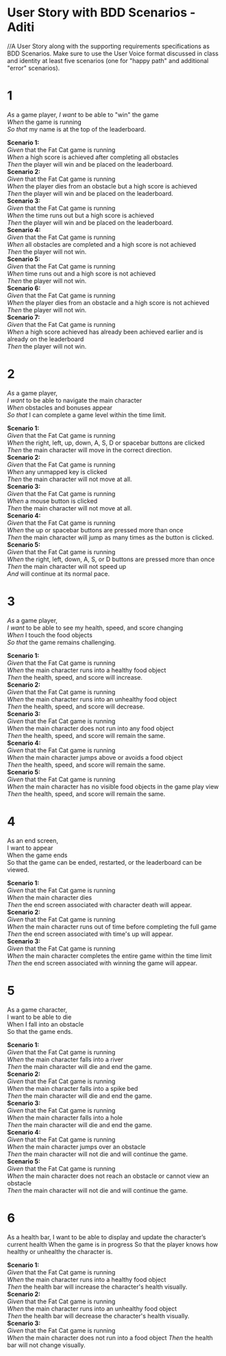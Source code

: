 # User Story with BDD Scenarios - Aditi

//A User Story along with the supporting requirements specifications as BDD Scenarios.  Make sure to use the User Voice format discussed in class and identity at least five scenarios (one for "happy path" and additional "error" scenarios).

# 1
_As_ a game player,
_I want_ to be able to "win" the game  
_When_ the game is running  
_So that_ my name is at the top of the leaderboard.  

**Scenario 1:**  
_Given_ that the Fat Cat game is running  
_When_ a high score is achieved after completing all obstacles  
_Then_ the player will win and be placed on the leaderboard.  
**Scenario 2:**  
_Given_ that the Fat Cat game is running  
_When_ the player dies from an obstacle but a high score is achieved  
_Then_ the player will win and be placed on the leaderboard.  
**Scenario 3:**  
_Given_ that the Fat Cat game is running  
_When_ the time runs out but a high score is achieved  
_Then_ the player will win and be placed on the leaderboard.  
**Scenario 4:**  
_Given_ that the Fat Cat game is running    
_When_ all obstacles are completed and a high score is not achieved  
_Then_ the player will not win.  
**Scenario 5:**  
_Given_ that the Fat Cat game is running  
_When_ time runs out and a high score is not achieved  
_Then_ the player will not win.  
**Scenario 6:**  
_Given_ that the Fat Cat game is running  
_When_ the player dies from an obstacle and a high score is not achieved  
_Then_ the player will not win.  
**Scenario 7:**  
_Given_ that the Fat Cat game is running   
_When_ a high score achieved has already been achieved earlier and is already on the leaderboard  
_Then_ the player will not win.  


# 2
_As_ a game player,  
_I want_ to be able to navigate the main character  
_When_ obstacles and bonuses appear  
_So that_ I can complete a game level within the time limit.   

**Scenario 1:**  
_Given_ that the Fat Cat game is running  
_When_ the right, left, up, down, A, S, D or spacebar buttons are clicked  
_Then_ the main character will move in the correct direction.  
**Scenario 2:**  
_Given_ that the Fat Cat game is running   
_When_ any unmapped key is clicked   
_Then_ the main character will not move at all.   
**Scenario 3:**  
_Given_ that the Fat Cat game is running   
_When_ a mouse button is clicked   
_Then_ the main character will not move at all.    
**Scenario 4:**  
_Given_ that the Fat Cat game is running  
_When_ the up or spacebar buttons are pressed more than once  
_Then_ the main character will jump as many times as the button is clicked.  
**Scenario 5:**  
_Given_ that the Fat Cat game is running   
_When_ the right, left, down, A, S, or D buttons are pressed more than once   
_Then_ the main character will not speed up  
_And_ will continue at its normal pace.  

# 3
_As_ a game player,  
_I want_ to be able to see my health, speed, and score changing  
_When_ I touch the food objects  
_So that_ the game remains challenging.  

**Scenario 1:**  
_Given_ that the Fat Cat game is running   
_When_ the main character runs into a healthy food object  
_Then_ the health, speed, and score will increase.  
**Scenario 2:**  
_Given_ that the Fat Cat game is running    
_When_ the main character runs into an unhealthy food object  
_Then_ the health, speed, and score will decrease.  
**Scenario 3:**   
_Given_ that the Fat Cat game is running  
_When_ the main character does not run into any food object  
_Then_ the health, speed, and score will remain the same.  
**Scenario 4:**  
_Given_ that the Fat Cat game is running   
_When_ the main character jumps above or avoids a food object   
_Then_ the health, speed, and score will remain the same.  
**Scenario 5:**  
_Given_ that the Fat Cat game is running   
_When_ the main character has no visible food objects in the game play view  
_Then_ the health, speed, and score will remain the same.   


# 4
As an end screen,  
I want to appear  
When the game ends  
So that the game can be ended, restarted, or the leaderboard can be viewed.  

**Scenario 1:**  
_Given_ that the Fat Cat game is running   
_When_ the main character dies  
_Then_ the end screen associated with character death will appear.    
**Scenario 2:**  
_Given_ that the Fat Cat game is running   
_When_ the main character runs out of time before completing the full game  
_Then_ the end screen associated with time's up will appear.  
**Scenario 3:**  
_Given_ that the Fat Cat game is running   
_When_ the main character completes the entire game within the time limit  
_Then_ the end screen associated with winning the game will appear.   



# 5
As a game character,  
I want to be able to die  
When I fall into an obstacle  
So that the game ends.  

**Scenario 1:**  
_Given_ that the Fat Cat game is running   
_When_ the main character falls into a river     
_Then_ the main character will die and end the game.    
**Scenario 2:**   
_Given_ that the Fat Cat game is running  
_When_ the main character falls into a spike bed    
_Then_ the main character will die and end the game.    
**Scenario 3:**  
_Given_ that the Fat Cat game is running     
_When_ the main character falls into a hole  
_Then_ the main character will die and end the game.  
**Scenario 4:**  
_Given_ that the Fat Cat game is running   
_When_ the main character jumps over an obstacle  
_Then_ the main character will not die and will continue the game.     
**Scenario 5:**  
_Given_ that the Fat Cat game is running   
_When_ the main character does not reach an obstacle or cannot view an obstacle  
_Then_ the main character will not die and will continue the game.  


# 6
As a health bar, 
I want to be able to display and update the character’s current health
When the game is in progress
So that the player knows how healthy or unhealthy the character is.

**Scenario 1:**  
_Given_ that the Fat Cat game is running   
_When_ the main character runs into a healthy food object  
_Then_ the health bar will increase the character's health visually.  
**Scenario 2:**  
_Given_ that the Fat Cat game is running   
_When_ the main character runs into an unhealthy food object  
_Then_ the health bar will decrease the character's health visually.  
**Scenario 3:**  
_Given_ that the Fat Cat game is running   
_When_ the main character does not run into a food object
_Then_ the health bar will not change visually.  
 

